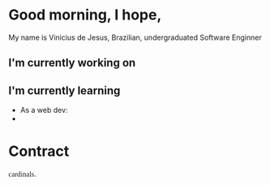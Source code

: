 # Good morning, I hope, 
My name is Vinicius de Jesus, Brazilian, undergraduated Software Enginner
## I'm currently working on
## I'm currently learning
- As a web dev:
- 
# Contract
<span style="font-family: cursive">cardinals</span>.

<!--
**UnderwaterVillager/UnderwaterVillager** is a ✨ _special_ ✨ repository because its `README.md` (this file) appears on your GitHub profile.

Here are some ideas to get you started:

- 🔭 I’m currently working on ...
- 🌱 I’m currently learning ...
- 👯 I’m looking to collaborate on ...
- 🤔 I’m looking for help with ...
- 💬 Ask me about ...
- 📫 How to reach me: ...
- 😄 Pronouns: ...
- ⚡ Fun fact: ...
-->
